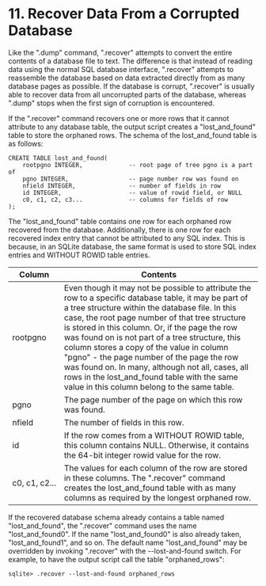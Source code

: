 # 11\. Recover Data From a Corrupted Database


Like the ".dump" command, ".recover" attempts to convert the entire
contents of a database file to text. The difference is that instead of
reading data using the normal SQL database interface, ".recover"
attempts to reassemble the database based on data extracted directly from
as many database pages as possible. If the database is corrupt, ".recover"
is usually able to recover data from all uncorrupted parts of the database,
whereas ".dump" stops when the first sign of corruption is encountered.



If the ".recover" command recovers one or more rows that it cannot
attribute to any database table, the output script creates a "lost\_and\_found"
table to store the orphaned rows. The schema of the lost\_and\_found
table is as follows:




```
CREATE TABLE lost_and_found(
    rootpgno INTEGER,             -- root page of tree pgno is a part of
    pgno INTEGER,                 -- page number row was found on
    nfield INTEGER,               -- number of fields in row
    id INTEGER,                   -- value of rowid field, or NULL
    c0, c1, c2, c3...             -- columns for fields of row
);

```

The "lost\_and\_found" table contains one row for each orphaned row recovered
from the database. Additionally, there is one row for each recovered index
entry that cannot be attributed to any SQL index. This is because, in an
SQLite database, the same format is used to store SQL index entries and
WITHOUT ROWID table entries.





| Column | Contents |
| --- | --- |
| rootpgno | Even though it may not be possible to attribute the  row to a specific database table, it may be part of a tree structure  within the database file. In this case, the root page number of that  tree structure is stored in this column. Or, if the page the row was  found on is not part of a tree structure, this column stores a copy of  the value in column "pgno" \- the page number of the page the row was  found on. In many, although not all, cases, all rows in the  lost\_and\_found table with the same value in this column belong to the  same table. |
| pgno | The page number of the page on which this row was found. |
| nfield | The number of fields in this row. |
| id | If the row comes from a WITHOUT ROWID table, this column  contains NULL. Otherwise, it contains the 64\-bit integer rowid value for  the row. |
| c0, c1, c2\... | The values for each column of the row  are stored in these columns. The ".recover" command creates the  lost\_and\_found table with as many columns as required by the longest  orphaned row. |


If the recovered database schema already contains a table named
"lost\_and\_found", the ".recover" command uses the name "lost\_and\_found0". If
the name "lost\_and\_found0" is also already taken, "lost\_and\_found1", and so
on. The default name "lost\_and\_found" may be overridden by invoking ".recover"
with the \-\-lost\-and\-found switch. For example, to have the output script call
the table "orphaned\_rows":




```
sqlite> .recover --lost-and-found orphaned_rows

```


